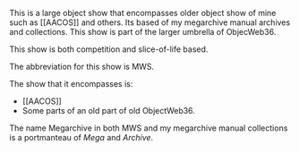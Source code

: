 This is a large object show that encompasses older object show of mine such as [[AACOS]] and others. Its based of my megarchive manual archives and collections. This show is part of the larger umbrella of ObjecWeb36.

This show is both competition and slice-of-life based.

The abbreviation for this show is MWS.

The show that it encompasses is:
- [[AACOS]]
- Some parts of an old part of old ObjectWeb36.

The name Megarchive in both MWS and my megarchive manual collections is a portmanteau of *Mega* and *Archive*.
